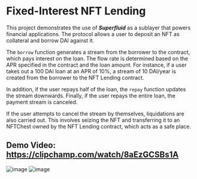 # Fixed-Interest NFT Lending

This project demonstrates the use of ***Superfluid*** as a sublayer that powers financial applications. The protocol allows a user to deposit an NFT as collateral and borrow DAI against it.

The `borrow` function generates a stream from the borrower to the contract, which pays interest on the loan. The flow rate is determined based on the APR specified in the contract and the loan amount. For instance, if a user takes out a 100 DAI loan at an APR of 10%, a stream of 10 DAI/year is created from the borrower to the NFT Lending contract.

In addition, if the user repays half of the loan, the `repay` function updates the stream downwards. Finally, if the user repays the entire loan, the payment stream is canceled.

If the user attempts to cancel the stream by themselves, liquidations are also carried out. This involves seizing the NFT and transferring it to an NFTChest owned by the NFT Lending contract, which acts as a safe place.

## Demo Video: https://clipchamp.com/watch/8aEzGCSBs1A

![image](https://user-images.githubusercontent.com/61940373/228928716-61e60041-5816-4db2-b6da-c4b07ad6bde5.png)
![image](https://user-images.githubusercontent.com/61940373/228928794-62317711-1ad7-4cfe-85b1-455ed0d92a05.png)

